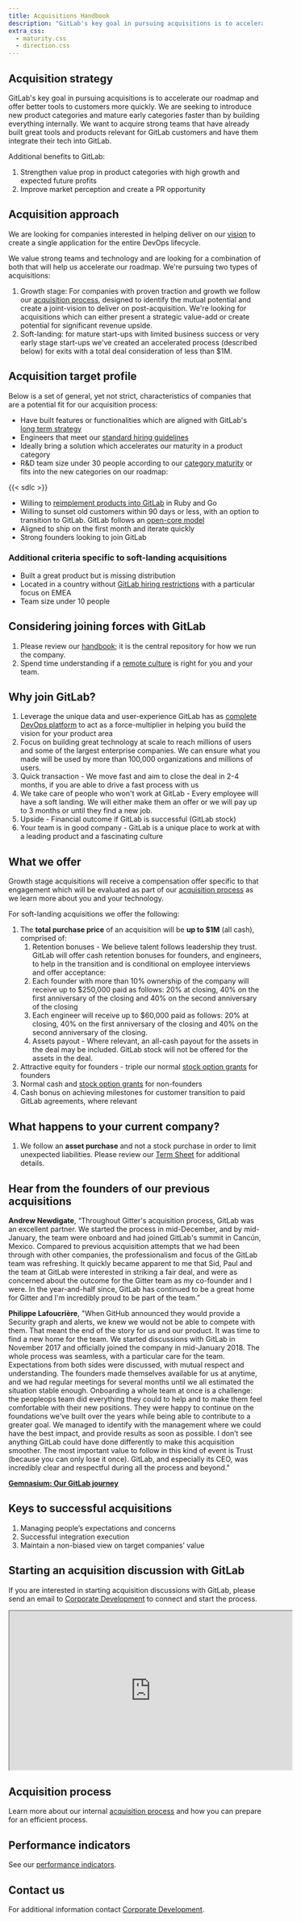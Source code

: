 ```yaml
---
title: Acquisitions Handbook
description: "GitLab's key goal in pursuing acquisitions is to accelerate our roadmap and offer better tools to customers more quickly."
extra_css:
  - maturity.css
  - direction.css
---
```


## Acquisition strategy

GitLab's key goal in pursuing acquisitions is to accelerate our roadmap and offer better tools to customers more quickly. We are seeking to introduce new product categories and mature early categories faster
than by building everything internally. We want to acquire strong teams that have already built great tools and products relevant for GitLab customers and have them integrate their tech into GitLab.

Additional benefits to GitLab:

1. Strengthen value prop in product categories with high growth and expected future profits
1. Improve market perception and create a PR opportunity

## Acquisition approach

We are looking for companies interested in helping deliver on our [vision](https://about.gitlab.com/direction/#vision) to create a single application for the entire DevOps lifecycle.

We value strong teams and technology and are looking for a combination of both that will help us accelerate our roadmap. We're pursuing two types of acquisitions:
1. Growth stage: For companies with proven traction and growth we follow our [acquisition process](/handbook/acquisitions/acquisition-process/), designed to identify the mutual potential and create a joint-vision to deliver on post-acquisition. We're looking for acquisitions which can either present a strategic value-add or create potential for significant revenue upside.
1. Soft-landing: for mature start-ups with limited business success or very early stage start-ups we've created an accelerated process (described below) for exits with a total deal consideration of less than $1M.

## Acquisition target profile

Below is a set of general, yet not strict, characteristics of companies that are a potential fit for our acquisition process:

- Have built features or functionalities which are aligned with GitLab's [long term strategy](https://about.gitlab.com/direction/)
- Engineers that meet our [standard hiring guidelines](/job-families/engineering/backend-engineer/)
- Ideally bring a solution which accelerates our maturity in a product category
- R&D team size under 30 people
according to our [category maturity](https://about.gitlab.com/direction/maturity/) or fits into the new categories on our roadmap:

{{< sdlc >}}

- Willing to [reimplement products into GitLab](/handbook/product/single-application/) in Ruby and Go
- Willing to sunset old customers within 90 days or less, with an option to transition to GitLab. GitLab follows an [open-core model](/install/ce-or-ee/)
- Aligned to ship on the first month and iterate quickly
- Strong founders looking to join GitLab

### Additional criteria specific to soft-landing acquisitions
- Built a great product but is missing distribution
- Located in a country without [GitLab hiring restrictions](/handbook/people-group/employment-solutions/#country-hiring-guidelines) with a particular focus on EMEA
- Team size under 10 people


## Considering joining forces with GitLab

1. Please review our [handbook](/handbook/); it is the central repository for how we run the company.
1. Spend time understanding if a [remote culture](/handbook/company/culture/all-remote/) is right for you and your team.

## Why join GitLab?

1. Leverage the unique data and user-experience GitLab has as [complete DevOps platform](/handbook/product/single-application/) to act as a force-multiplier in helping you build the vision for your product area
1. Focus on building great technology at scale to reach millions of users and some of the largest enterprise companies. We can ensure what you made will be used by more than 100,000 organizations and millions of users.
1. Quick transaction - We move fast and aim to close the deal in 2-4 months, if you are able to drive a fast process with us
1. We take care of people who won't work at GitLab - Every employee will have a soft landing. We will either make them an offer or we will pay up to 3 months or until they find a new job.
1. Upside - Financial outcome if GitLab is successful (GitLab stock)
1. Your team is in good company - GitLab is a unique place to work at with a leading product and a fascinating culture

## What we offer

Growth stage acquisitions will receive a compensation offer specific to that engagement which will be evaluated as part of our [acquisition process](/handbook/acquisitions/acquisition-process/) as we learn more about you and your technology.

For soft-landing acquisitions we offer the following:
1. The **total purchase price** of an acquisition will be **up to $1M** (all cash), comprised of:
    1. Retention bonuses - We believe talent follows leadership they trust. GitLab will offer cash retention bonuses for founders, and engineers, to help in the transition and is conditional on employee interviews and offer acceptance:
    1. Each founder with more than 10% ownership of the company will receive up to $250,000 paid as follows: 20% at closing, 40% on the first anniversary of the closing and 40% on the second anniversary of the closing
    1. Each engineer will receive up to $60,000 paid as follows: 20% at closing, 40% on the first anniversary of the closing and 40% on the second anniversary of the closing.
    1. Assets payout - Where relevant, an all-cash payout for the assets in the deal may be included. GitLab stock will not be offered for the assets in the deal.
1. Attractive equity for founders - triple our normal [stock option grants](/handbook/stock-options/) for founders
1. Normal cash and [stock option grants](/handbook/stock-options/) for non-founders
1. Cash bonus on achieving milestones for customer transition to paid GitLab agreements, where relevant


## What happens to your current company?

1. We follow an **asset purchase** and not a stock purchase in order to limit unexpected liabilities. Please review our [Term Sheet](https://docs.google.com/document/d/1_G2bXxhMe_qXrF8LdZcXwsCcIs1GJAS1-v42U2MV8a4) for additional details.

## Hear from the founders of our previous acquisitions

**Andrew Newdigate**, “Throughout Gitter's acquisition process, GitLab was an excellent partner. We started the process in mid-December, and by mid-January, the team were onboard and had joined GitLab's summit in Cancún, Mexico. Compared to previous acquisition attempts that we had been through with other companies, the professionalism and focus of the GitLab team was refreshing. It quickly became apparent to me that Sid, Paul and the team at GitLab were interested in striking a fair deal, and were as concerned about the outcome for the Gitter team as my co-founder and I were. In the year-and-half since, GitLab has continued to be a great home for Gitter and I'm incredibly proud to be part of the team.”

**Philippe Lafoucrière**, "When GitHub announced they would provide a Security graph and alerts, we knew we would not be able to compete with them. That meant the end of the story for us and our product. It was time to find a new home for the team. We started discussions with GitLab in November 2017 and officially joined the company in mid-January 2018. The whole process was seamless, with a particular care for the team. Expectations from both sides were discussed, with mutual respect and understanding.
The founders made themselves available for us at anytime, and we had regular meetings for several months until we all estimated the situation stable enough. Onboarding a whole team at once is a challenge: the peopleops team did everything they could to help and to make them feel comfortable with their new positions. They were happy to continue on the foundations we’ve built over the years while being able to contribute to a greater goal. We managed to identify with the management where we could have the best impact, and provide results as soon as possible.
I don’t see anything GitLab could have done differently to make this acquisition smoother. The most important value to follow in this kind of event is Trust (because you can only lose it once). GitLab, and especially its CEO, was incredibly clear and respectful during all the process and beyond."

**[Gemnasium: Our GitLab journey](https://about.gitlab.com/blog/2019/04/30/gemnasium-our-gitlab-journey/)**

## Keys to successful acquisitions

1. Managing people’s expectations and concerns
1. Successful integration execution
1. Maintain a non-biased view on target companies’ value

## Starting an acquisition discussion with GitLab

If you are interested in starting acquisition discussions with GitLab, please send an email to [Corporate Development](mailto:acquisitions@gitlab.com) to connect and start the process.
<iframe src="https://www.youtube.com/embed/hcAaD3ujlqc" height="315" width="560"></iframe>

## Acquisition process

Learn more about our internal [acquisition process](/handbook/acquisitions/acquisition-process/) and how you can prepare for an efficient process.

## Performance indicators

See our [performance indicators](/handbook/product/performance-indicators/#acquisition-impact).

## Contact us

For additional information contact [Corporate Development](mailto:acquisitions@gitlab.com).
